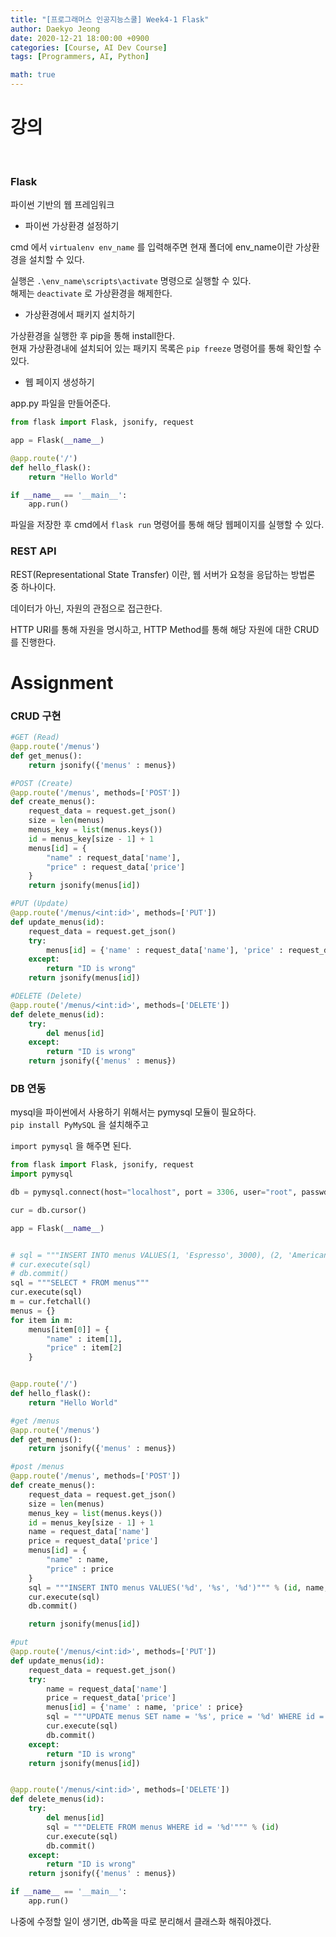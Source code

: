 ```yaml
---
title: "[프로그래머스 인공지능스쿨] Week4-1 Flask"
author: Daekyo Jeong
date: 2020-12-21 18:00:00 +0900
categories: [Course, AI Dev Course]
tags: [Programmers, AI, Python]

math: true
---
```


# **강의**   
<br/>

### **Flask**  

파이썬 기반의 웹 프레임워크  

- 파이썬 가상환경 설정하기  

cmd 에서 `virtualenv env_name` 를 입력해주면 현재 폴더에 env_name이란 가상환경을 설치할 수 있다.  

실행은 `.\env_name\scripts\activate` 명령으로 실행할 수 있다.  
해제는 `deactivate` 로 가상환경을 해제한다.  

- 가상환경에서 패키지 설치하기  

가상환경을 실행한 후 pip을 통해 install한다.  
현재 가상환경내에 설치되어 있는 패키지 목록은 `pip freeze` 명령어를 통해 확인할 수 있다.  

- 웹 페이지 생성하기   

app.py 파일을 만들어준다.  

```py
from flask import Flask, jsonify, request

app = Flask(__name__)

@app.route('/')
def hello_flask():
    return "Hello World"

if __name__ == '__main__':
    app.run()
```

파일을 저장한 후 cmd에서 `flask run` 명령어를 통해 해당 웹페이지를 실행할 수 있다.  

### **REST API**  

REST(Representational State Transfer) 이란, 웹 서버가 요청을 응답하는 방법론 중 하나이다.  

데이터가 아닌, 자원의 관점으로 접근한다.  

HTTP URI를 통해 자원을 명시하고, HTTP Method를 통해 해당 자원에 대한 CRUD를 진행한다.  

# **Assignment**  

### **CRUD 구현**  

```py
#GET (Read)
@app.route('/menus')
def get_menus():
    return jsonify({'menus' : menus})

#POST (Create)
@app.route('/menus', methods=['POST'])
def create_menus():
    request_data = request.get_json()
    size = len(menus)
    menus_key = list(menus.keys())
    id = menus_key[size - 1] + 1
    menus[id] = {
        "name" : request_data['name'],
        "price" : request_data['price']
    }
    return jsonify(menus[id])

#PUT (Update)
@app.route('/menus/<int:id>', methods=['PUT'])
def update_menus(id):
    request_data = request.get_json()
    try:
        menus[id] = {'name' : request_data['name'], 'price' : request_data['price']}
    except:
        return "ID is wrong"
    return jsonify(menus[id])

#DELETE (Delete)
@app.route('/menus/<int:id>', methods=['DELETE'])
def delete_menus(id):
    try:
        del menus[id]
    except:
        return "ID is wrong"
    return jsonify({'menus' : menus})
```

### **DB 연동**  

mysql을 파이썬에서 사용하기 위해서는 pymysql 모듈이 필요하다.  
`pip install PyMySQL` 을 설치해주고

`import pymysql` 을 해주면 된다.   

```py
from flask import Flask, jsonify, request
import pymysql

db = pymysql.connect(host="localhost", port = 3306, user="root", passwd = "gksrnr12", db = 'coffee_menus', charset="utf8")

cur = db.cursor()

app = Flask(__name__)


# sql = """INSERT INTO menus VALUES(1, 'Espresso', 3000), (2, 'Americano', 4000), (3, 'CafeLatte', 5000)"""
# cur.execute(sql)
# db.commit()
sql = """SELECT * FROM menus"""
cur.execute(sql)
m = cur.fetchall()
menus = {}
for item in m:
    menus[item[0]] = {
        "name" : item[1],
        "price" : item[2]
    }


@app.route('/')
def hello_flask():
    return "Hello World"

#get /menus
@app.route('/menus')
def get_menus():
    return jsonify({'menus' : menus})

#post /menus
@app.route('/menus', methods=['POST'])
def create_menus():
    request_data = request.get_json()
    size = len(menus)
    menus_key = list(menus.keys())
    id = menus_key[size - 1] + 1
    name = request_data['name']
    price = request_data['price']
    menus[id] = {
        "name" : name,
        "price" : price
    }
    sql = """INSERT INTO menus VALUES('%d', '%s', '%d')""" % (id, name, price)
    cur.execute(sql)
    db.commit()

    return jsonify(menus[id])

#put
@app.route('/menus/<int:id>', methods=['PUT'])
def update_menus(id):
    request_data = request.get_json()
    try:
        name = request_data['name']
        price = request_data['price']
        menus[id] = {'name' : name, 'price' : price}
        sql = """UPDATE menus SET name = '%s', price = '%d' WHERE id = '%d'""" % (name, price, id)
        cur.execute(sql)
        db.commit()
    except:
        return "ID is wrong"
    return jsonify(menus[id])


@app.route('/menus/<int:id>', methods=['DELETE'])
def delete_menus(id):
    try:
        del menus[id]
        sql = """DELETE FROM menus WHERE id = '%d'""" % (id)
        cur.execute(sql)
        db.commit()
    except:
        return "ID is wrong"
    return jsonify({'menus' : menus})

if __name__ == '__main__':
    app.run()

```

나중에 수정할 일이 생기면, db쪽을 따로 분리해서 클래스화 해줘야겠다.  

<br/>
